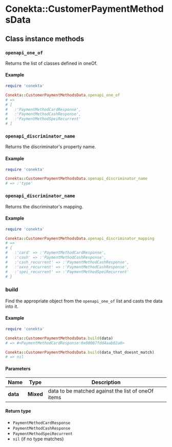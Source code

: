 # Conekta::CustomerPaymentMethodsData

## Class instance methods

### `openapi_one_of`

Returns the list of classes defined in oneOf.

#### Example

```ruby
require 'conekta'

Conekta::CustomerPaymentMethodsData.openapi_one_of
# =>
# [
#   :'PaymentMethodCardResponse',
#   :'PaymentMethodCashResponse',
#   :'PaymentMethodSpeiRecurrent'
# ]
```

### `openapi_discriminator_name`

Returns the discriminator's property name.

#### Example

```ruby
require 'conekta'

Conekta::CustomerPaymentMethodsData.openapi_discriminator_name
# => :'type'
```

### `openapi_discriminator_name`

Returns the discriminator's mapping.

#### Example

```ruby
require 'conekta'

Conekta::CustomerPaymentMethodsData.openapi_discriminator_mapping
# =>
# {
#   :'card' => :'PaymentMethodCardResponse',
#   :'cash' => :'PaymentMethodCashResponse',
#   :'cash_recurrent' => :'PaymentMethodCashResponse',
#   :'oxxo_recurrent' => :'PaymentMethodCashResponse',
#   :'spei_recurrent' => :'PaymentMethodSpeiRecurrent'
# }
```

### build

Find the appropriate object from the `openapi_one_of` list and casts the data into it.

#### Example

```ruby
require 'conekta'

Conekta::CustomerPaymentMethodsData.build(data)
# => #<PaymentMethodCardResponse:0x00007fdd4aab02a0>

Conekta::CustomerPaymentMethodsData.build(data_that_doesnt_match)
# => nil
```

#### Parameters

| Name | Type | Description |
| ---- | ---- | ----------- |
| **data** | **Mixed** | data to be matched against the list of oneOf items |

#### Return type

- `PaymentMethodCardResponse`
- `PaymentMethodCashResponse`
- `PaymentMethodSpeiRecurrent`
- `nil` (if no type matches)

